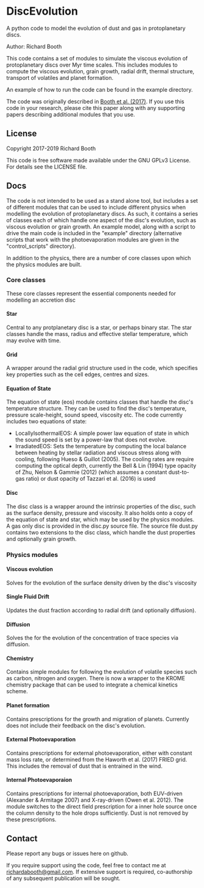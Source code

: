 # DiscEvolution
A python code to model the evolution of dust and gas in protoplanetary discs.

Author: Richard Booth

This code contains a set of modules to simulate the viscous evolution of protoplanetary discs over Myr
time scales. This includes modules to compute the viscous evolution, grain growth, radial drift,
thermal structure, transport of volatiles and planet formation. 

An example of how to run the code can be found in the example directory.

The code was originally described in [Booth et al. (2017)](https://arxiv.org/abs/1705.03305). If you
use this code in your research, please cite this paper along with any supporting papers describing
additional modules that you use. 


## License
Copyright 2017-2019 Richard Booth

This code is free software made available under the GNU GPLv3 License. For details see the LICENSE
file.


## Docs

The code is not intended to be used as a stand alone tool, but includes a set of different modules 
that can be used to include different physics when modelling the evolution of protoplanetary discs.
As such, it contains a series of classes each of which handle one aspect of the disc's evolution, 
such as viscous evolution or grain growth. An example model, along with a script to drive the main
code is included in the "example" directory (alternative scripts that work with the photoevaporation modules are given in the "control_scripts" directory).

In addition to the physics, there are a number of core classes upon which the physics modules are built.

### Core classes
These core classes represent the essential components needed for modelling an accretion disc

#### Star
Central to any protplanetary disc is a star, or perhaps binary star. The star classes handle the mass, radius and effective stellar temperature, which may evolve with time.

#### Grid
A wrapper around the radial grid structure used in the code, which specifies key properties such as the cell edges, centres and sizes.

#### Equation of State
The equation of state (eos) module contains classes that handle the disc's temperature structure. They can be used to find the disc's temperature, pressure scale-height, sound speed, viscosity etc. The code currently includes two equations of state:

- LocallyIsothermalEOS: A simple power law equation of state in which the sound speed is set by a power-law that does not evolve.
- IrradiatedEOS: Sets the temperature by computing the local balance between heating by stellar radiation and viscous stress along with cooling, following Hueso & Guillot (2005). The cooling rates are require computing the optical depth, currently the Bell & Lin (1994) type opacity of Zhu, Nelson & Gammie (2012) (which assumes a constant dust-to-gas ratio) or dust opacity of Tazzari et al. (2016) is used 

#### Disc
The disc class is a wrapper around the intrinsic properties of the disc, such as the surface density, pressure and viscosity. It also holds onto a copy of the equation of state and star, which may be used by the physics modules. A gas only disc is provided in the disc.py source file. The source file dust.py contains two extensions to the disc class, which handle the dust properties and optionally grain growth.

### Physics modules

#### Viscous evolution
Solves for the evolution of the surface density driven by the disc's viscosity

#### Single Fluid Drift
Updates the dust fraction according to radial drift (and optionally diffusion).

#### Diffusion
Solves the for the evolution of the concentration of trace species via diffusion.

#### Chemistry
Contains simple modules for following the evolution of volatile species such as carbon, nitrogen and oxygen. There is now a wrapper to the KROME chemistry package that can be used to integrate a chemical kinetics scheme.

#### Planet formation
Contains prescriptions for the growth and migration of planets. Currently does not include their feedback on the disc's evolution.

#### External Photoevaporation
Contains prescriptions for external photoevaporation, either with constant mass loss rate, or determined from the Haworth et al. (2017) FRIED grid. This includes the removal of dust that is entrained in the wind.

#### Internal Photoevaporaion
Contains prescriptions for internal photoevaporation, both EUV-driven (Alexander & Armitage 2007) and X-ray-driven (Owen et al. 2012). The module switches to the direct field prescription for a inner hole source once the column density to the hole drops sufficiently. Dust is not removed by these prescriptions.

## Contact
Please report any bugs or issues here on github. 

If you require support using the code, feel free to contact me at richardabooth@gmail.com. If extensive support is required, co-authorship of any subsequent publication will be sought. 

